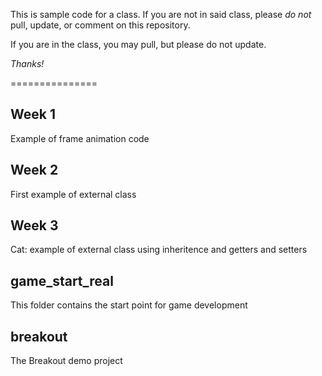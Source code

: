 This is sample code for a class. If you are not in said class, please *do not* pull, update, or comment on this repository.

If you are in the class, you may pull, but please do not update.

_Thanks!_

===============


Week 1
-----------------
Example of frame animation code


Week 2
-----------------
First example of external class

Week 3
-----------------
Cat: example of external class using inheritence and getters and setters


game_start_real
-----------------
This folder contains the start point for game development


breakout
-----------------
The Breakout demo project